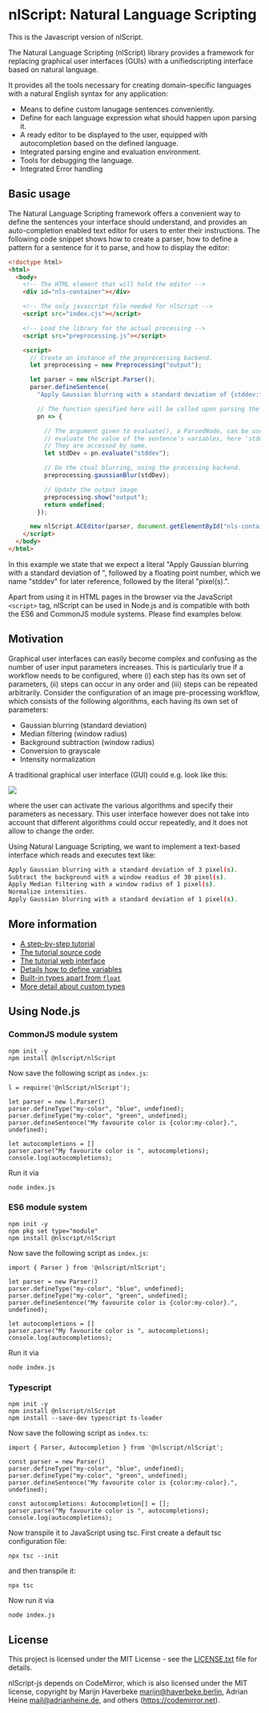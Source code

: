 # nlScript: Natural Language Scripting

This is the Javascript version of nlScript.

The Natural Language Scripting (nlScript) library provides a framework for replacing graphical user interfaces (GUIs) with a unifiedscripting interface based on natural language.

It provides all the tools necessary for creating domain-specific languages with a natural English syntax for any application:
* Means to define custom lanugage sentences conveniently.
* Define for each language expression what should happen upon parsing it.
* A ready editor to be displayed to the user, equipped with autocompletion based on the defined language.
* Integrated parsing engine and evaluation environment.
* Tools for debugging the language.
* Integrated Error handling



## Basic usage

The Natural Language Scripting framework offers a convenient way to define the sentences your interface should understand, and provides an auto-completion enabled text editor for users to enter their instructions. The following code snippet shows how to create a parser, how to define a pattern for a sentence for it to parse, and how to display the editor:

```html
<!doctype html>
<html>
  <body>
    <!-- The HTML element that will hold the editor -->
    <div id="nls-container"></div>

    <!-- The only javascript file needed for nlScript -->
    <script src="index.cjs"></script>

    <!-- Load the library for the actual processing -->
    <script src="preprocessing.js"></script>

    <script>
      // Create an instance of the preprocessing backend.
      let preprocessing = new Preprocessing("output");

      let parser = new nlScript.Parser();
      parser.defineSentence(
        "Apply Gaussian blurring with a standard deviation of {stddev:float} pixel(s).",

        // The function specified here will be called upon parsing the sentence above
        pn => {

          // The argument given to evaluate(), a ParsedNode, can be used to
          // evaluate the value of the sentence's variables, here 'stddev'.
          // They are accessed by name.
          let stdDev = pn.evaluate("stddev");

          // Do the ctual blurring, using the processing backend.
          preprocessing.gaussianBlur(stdDev);

          // Update the output image
          preprocessing.show("output");
          return undefined;
        });

      new nlScript.ACEditor(parser, document.getElementById("nls-container"));
    </script>
  </body>
</html>
```

In this example we state that we expect a literal "Apply Gaussian blurring with a standard deviation of ", followed by a floating point number, which we name "stddev" for later reference, followed by the literal "pixel(s).".

Apart from using it in HTML pages in the browser via the JavaScript `<script>` tag, nlScript can be used in Node.js and is compatible with both the ES6 and CommonJS module systems. Please find examples below.




## Motivation
Graphical user interfaces can easily become complex and confusing as the number of user input parameters increases. This is particularly true if a workflow needs to be configured, where (i) each step has its own set of parameters, (ii) steps can occur in any order and (iii) steps can be repeated arbitrarily. Consider the configuration of an image pre-processing workflow, which consists of the following algorithms, each having its own set of parameters:
- Gaussian blurring (standard deviation)
- Median filtering (window radius)
- Background subtraction (window radius)
- Conversion to grayscale
- Intensity normalization

A traditional graphical user interface (GUI) could e.g. look like this:

![](https://nlscript.github.io/nlScript-java/images/Screenshot-00.png)


where the user can activate the various algorithms and specify their parameters as necessary. This user interface however does not take into account that different algorithms could occur repeatedly, and it does not allow to change the order.

Using Natural Language Scripting, we want to implement a text-based interface which reads and executes text like:
```bash
Apply Gaussian blurring with a standard deviation of 3 pixel(s).
Subtract the background with a window readius of 30 pixel(s).
Apply Median filtering with a window radius of 1 pixel(s).
Normalize intensities.
Apply Gaussian blurring with a standard deviation of 1 pixel(s).
```


## More information

* [A step-by-step tutorial](https://nlscript.github.io/nlScript-java)
* [The tutorial source code](https://github.com/nlScript/nlScript-tutorial-js)
* [The tutorial web interface](https://nlScript.github.io/nlScript-tutorial-js)
* [Details how to define variables](https://nlScript.github.io/nlScript-java/variables.html)
* [Built-in types apart from `float`](https://nlScript.github.io/nlScript-java/#built-in-types)
* [More detail about custom types](https://nlScript.github.io/nlScript-java/custom-types.html)



## Using Node.js

### CommonJS module system
```
npm init -y
npm install @nlscript/nlScript
```
Now save the following script as `index.js`:
```
l = require('@nlScript/nlScript');

let parser = new l.Parser()
parser.defineType("my-color", "blue", undefined);
parser.defineType("my-color", "green", undefined);
parser.defineSentence("My favourite color is {color:my-color}.", undefined);

let autocompletions = []
parser.parse("My favourite color is ", autocompletions);
console.log(autocompletions);
```
Run it via
```
node index.js
```

### ES6 module system
```
npm init -y
npm pkg set type="module"
npm install @nlscript/nlScript
```
Now save the following script as `index.js`:
```
import { Parser } from '@nlscript/nlScript';

let parser = new Parser()
parser.defineType("my-color", "blue", undefined);
parser.defineType("my-color", "green", undefined);
parser.defineSentence("My favourite color is {color:my-color}.", undefined);

let autocompletions = []
parser.parse("My favourite color is ", autocompletions);
console.log(autocompletions);
```
Run it via
```
node index.js
```

### Typescript
```
npm init -y
npm install @nlscript/nlScript
npm install --save-dev typescript ts-loader
```
Now save the following script as `index.ts`:
```
import { Parser, Autocompletion } from '@nlscript/nlScript';

const parser = new Parser()
parser.defineType("my-color", "blue", undefined);
parser.defineType("my-color", "green", undefined);
parser.defineSentence("My favourite color is {color:my-color}.", undefined);

const autocompletions: Autocompletion[] = [];
parser.parse("My favourite color is ", autocompletions);
console.log(autocompletions);
```
Now transpile it to JavaScript using tsc. First create a default tsc configuration file:
```
npx tsc --init
```
and then transpile it:
```
npx tsc
```

Now run it via
```
node index.js
```




## License

This project is licensed under the MIT License - see the [LICENSE.txt](LICENSE.txt) file for details.

nlScript-js depends on CodeMirror, which is also licensed under the MIT license, copyright by Marijn Haverbeke <marijn@haverbeke.berlin>, Adrian Heine <mail@adrianheine.de>, and others (https://codemirror.net).


